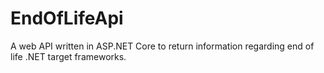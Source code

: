 # EndOfLifeApi
A web API written in ASP.NET Core to return information regarding end of life .NET target frameworks.
